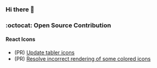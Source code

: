 ### Hi there 👋

### :octocat: Open Source Contribution
#### React Icons
- (PR) [Update tabler icons](https://github.com/react-icons/react-icons/pull/811)
- (PR) [Resolve incorrect rendering of some colored icons](https://github.com/react-icons/react-icons/pull/830)

